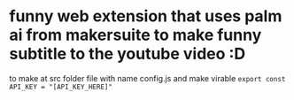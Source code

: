 # funny web extension that uses palm ai from makersuite to make funny subtitle to the youtube video :D

to make at src folder file with name config.js and make virable ``export const API_KEY = "[API_KEY_HERE]"``
